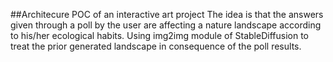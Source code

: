 ##Architecure POC of an interactive art project
The idea is that the answers given through a poll by the user are affecting a nature landscape according to his/her
ecological habits. Using img2img module of StableDiffusion to treat the prior generated landscape in consequence of the poll results.
